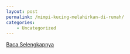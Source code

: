 ```yaml
---
layout: post
permalink: /mimpi-kucing-melahirkan-di-rumah/
categories:
    - Uncategorized
---
```


[Baca Selengkapnya](/10)